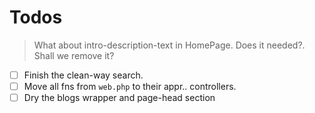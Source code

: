 # Todos

> What about intro-description-text in HomePage. Does it needed?. Shall we remove it?

- [ ] Finish the clean-way search.
- [ ] Move all fns from `web.php` to their appr.. controllers.
- [ ] Dry the blogs wrapper and page-head section
